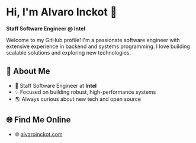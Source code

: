 # Hi, I'm Alvaro Inckot 👋

**Staff Software Engineer @ Intel**

Welcome to my GitHub profile! I'm a passionate software engineer with extensive experience in backend and systems programming. I love building scalable solutions and exploring new technologies.

## 💼 About Me

- 🏢 Staff Software Engineer at **Intel**
- 💡 Focused on building robust, high-performance systems
- 🌎 Always curious about new tech and open source

## 🌐 Find Me Online

- 🌐 [alvaroinckot.com](https://www.alvaroinckot.com/)

<!--
**alvaroinckot/alvaroinckot** is a ✨ special ✨ repository because its `README.md` (this file) appears on your GitHub profile.
-->
